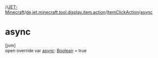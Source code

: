 //[JET-Minecraft](../../../index.md)/[de.jet.minecraft.tool.display.item.action](../index.md)/[ItemClickAction](index.md)/[async](async.md)

# async

[jvm]\
open override var [async](async.md): [Boolean](https://kotlinlang.org/api/latest/jvm/stdlib/kotlin/-boolean/index.html) = true
